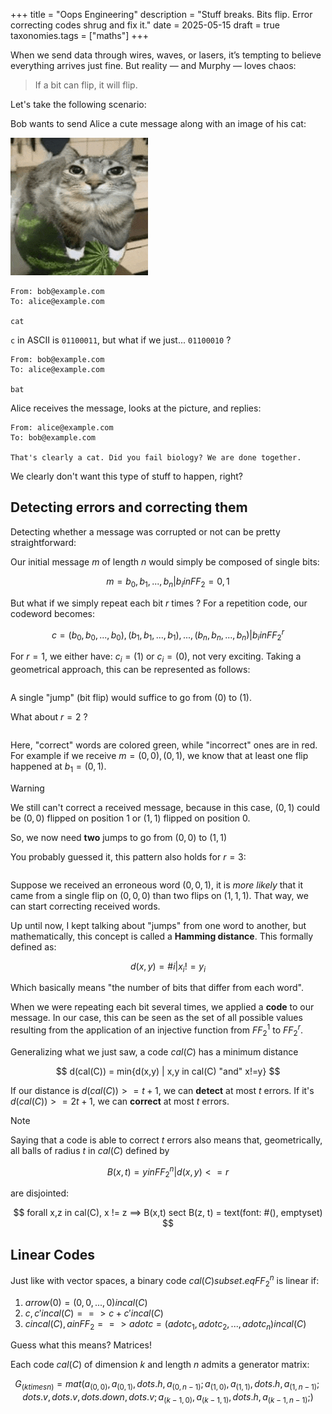 +++
title = "Oops Engineering"
description = "Stuff breaks. Bits flip. Error correcting codes shrug and fix it."
date = 2025-05-15
draft = true
taxonomies.tags = ["maths"]
+++

When we send data through wires, waves, or lasers, it’s tempting to believe everything arrives just fine. But reality — and Murphy — loves chaos:

> If a bit can flip, it will flip.

Let's take the following scenario:

Bob wants to send Alice a cute message along with an image of his cat:

![Cat on a watermelon](images/cat.png)

```text
From: bob@example.com
To: alice@example.com

cat
```

`c` in ASCII is `01100011`, but what if we just... `01100010` ?

```text
From: bob@example.com
To: alice@example.com

bat
```

Alice receives the message, looks at the picture, and replies:

```text
From: alice@example.com
To: bob@example.com

That's clearly a cat. Did you fail biology? We are done together.
```

We clearly don't want this type of stuff to happen, right?

## Detecting errors and correcting them

Detecting whether a message was corrupted or not can be pretty straightforward:

Our initial message $m$ of length $n$ would simply be composed of single bits:

$$
m = {b_0, b_1, ..., b_n} | b_i in FF_2 = {0,1}
$$

But what if we simply repeat each bit $r$ times ? For a repetition code, our codeword becomes:

$$
c = {(b_0, b_0, ..., b_0), (b_1, b_1, ..., b_1), ..., (b_n, b_n, ..., b_n)} | b_i in FF_2^r
$$

For $r = 1$, we either have: $c_i = (1)$ or $c_i = (0)$, not very exciting. Taking a geometrical approach, this can be represented as follows:

```typ, include=figures/line-distance.typ
```

A single "jump" (bit flip) would suffice to go from $(0)$ to $(1)$.

What about $r = 2$ ?

```typ, include=figures/square-distance.typ
```

Here, "correct" words are colored <span style="color:var(--color-green);">green</span>, while "incorrect" ones are in <span style="color:var(--color-red);">red</span>. For example if we receive $m = {(0,0), (0,1)}$, we know that at least one flip happened at $b_1 = (0,1)$.

> [!WARNING]
> We still can't correct a received message, because in this case, $(0,1)$ could be $(0,0)$ flipped on position $1$ or $(1,1)$ flipped on position $0$.

So, we now need **two** jumps to go from $(0,0)$ to $(1,1)$

You probably guessed it, this pattern also holds for $r = 3$:

```typ, include=figures/cube-distance.typ
```

Suppose we received an erroneous word $(0,0,1)$, it is _more likely_ that it came from a single flip on $(0,0,0)$ than two flips on $(1,1,1)$. That way, we can start correcting received words.

Up until now, I kept talking about "jumps" from one word to another, but mathematically, this concept is called a **Hamming distance**. This formally defined as:

$$
d(x,y) = \#{i | x_i != y_i}
$$

Which basically means "the number of bits that differ from each word".

When we were repeating each bit several times, we applied a **code** to our message. In our case, this can be seen as the set of all possible values resulting from the application of an injective function from $FF_2^1$ to $FF_2^r$.

Generalizing what we just saw, a code $cal(C)$ has a minimum distance

$$
d(cal(C)) = min{d(x,y) | x,y in cal(C) "and" x!=y}
$$

If our distance is $d(cal(C)) >= t + 1$, we can **detect** at most $t$ errors. If it's $d(cal(C)) >= 2t + 1$, we can **correct** at most $t$ errors.

> [!NOTE]
> Saying that a code is able to correct $t$ errors also means that, geometrically, all balls of radius $t$ in $cal(C)$ defined by
>
> $$
> B(x, t) = {y in FF_2^n | d(x,y) <= r}
> $$
>
> are disjointed:
>
> $$
> forall x,z in cal(C), x != z ==> B(x,t) sect B(z, t) = text(font: #(), emptyset)
> $$

## Linear Codes

Just like with vector spaces, a binary code $cal(C) subset.eq FF_2^n$ is linear if:

1) $arrow(0) = (0,0, ..., 0) in cal(C)$
2) $c, c' in cal(C) ==> c + c' in cal(C)$
3) $c in cal(C), a in FF_2 ==> a dot c = (a dot c_1, a dot c_2, ..., a dot c_n) in cal(C)$

Guess what this means? Matrices!

Each code $cal(C)$ of dimension $k$ and length $n$ admits a generator matrix:

$$
G_(k times n) = mat(
    a_(0, 0), a_(0, 1), dots.h, a_(0, n-1);
    a_(1, 0), a_(1, 1), dots.h, a_(1, n-1);
    dots.v, dots.v, dots.down, dots.v;
    a_(k-1, 0), a_(k-1, 1), dots.h, a_(k-1, n-1);
)
$$
